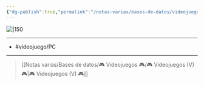 ```yaml
---
{"dg-publish":true,"permalink":"/notas-varias/bases-de-datos/videojuegos/v-shadows-of-doubt/"}
---
```



![|150](https://images.igdb.com/igdb/image/upload/t_cover_big/co5bat.jpg)

---

- #videojuego/PC

---

> [[Notas varias/Bases de datos/🎮 Videojuegos 🎮/🎮 Videojuegos (V) 🎮\|🎮 Videojuegos (V) 🎮]]